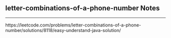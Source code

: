 <h2>letter-combinations-of-a-phone-number Notes</h2><hr>https://leetcode.com/problems/letter-combinations-of-a-phone-number/solutions/8118/easy-understand-java-solution/